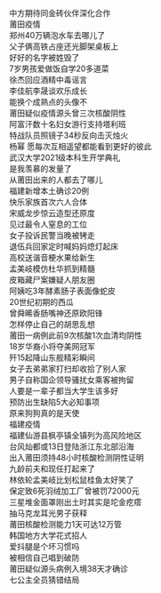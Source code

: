 中方期待同金砖伙伴深化合作  
莆田疫情  
郑州40万辆泡水车去哪儿了  
父子俩高铁占座还光脚架桌板上  
好好的名字被姓毁了  
7岁男孩爱做饭自学20多道菜  
徐杰回应酒精中毒谣言  
李佳航李晟谈欢乐成长  
能换个成熟点的头像不  
莆田疑似疫情源头曾三次核酸阴性  
阿富汗数十名妇女游行支持塔利班  
特战队员照镜子34秒反向击灭烛火  
杨幂 愿每次互相遥望都能看到更好的彼此  
武汉大学2021级本科生开学典礼  
是我羡慕的发量了  
从莆田出来的人都去了哪儿  
福建新增本土确诊20例  
快乐家族首次六人合体  
宋威龙步惊云造型还原度  
见过最令人窒息的工位  
女子投诉民警当晚被铐走  
退伍兵回家定时喊妈妈熄灯起床  
高校送谐音梗水果给新生  
孟美岐模仿杜华抓到精髓  
皮箱藏尸案嫌疑人朋友圈  
阿姨吃3年酵素肠子表面像蛇皮  
20世纪初期的西瓜  
曾舜晞香肠嘴神还原欧阳锋  
怎样停止自己的胡思乱想  
莆田一病例此前9次核酸1次血清均阴性  
18岁华裔小将夺美网冠军  
歼15起降山东舰精彩瞬间  
女子去弟弟家打扫却收拾了别人家  
男子自称国企领导骚扰女乘客被拘留  
人要是一辈子都当大学生该多好  
预防出生缺陷5大必知事项  
原来狗狗真的是天使  
福建疫情  
福建仙游县枫亭镇全镇列为高风险地区  
台风灿都或13日登陆浙江东北部沿海  
出入莆田须持48小时核酸检测阴性证明  
九龄前夫和现任打起来了  
林依轮孟美岐比划松鼠桂鱼太好笑了  
保定致6死羽绒加工厂曾被罚72000元  
三星堆金面罩刚出土时其实是坨金疙瘩  
抽马克龙耳光男子获释  
莆田核酸检测能力1天可达12万管  
韩国地方大学花式招人  
爱抖腿是个坏习惯吗  
被相信自己唱到破防  
莆田疑似源头病例入境38天才确诊  
七公主全员猜错结局  
